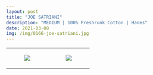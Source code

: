 ```yaml
---
layout: post
title: "JOE SATRIANI"
description: "MEDIUM | 100% Preshrunk Cotton | Hanes"
date: 2021-03-08
img: /img/0166-joe-satriani.jpg
---
```




<table style="width:100%;"><tr><td style="vertical-align:top;">
      <figure class="tmblr-full" data-orig-height="2048" data-orig-width="1365" data-orig-src="https://concertshirts.netlify.app/shirts/0166/0166-01.jpg"><img src="https://64.media.tumblr.com/a387193e275c24e287fff3dd6cb4952c/3b0adc8951579cbc-e6/s540x810/264d3010e1f2ef5d786c998221c5ac50e5937ddb.jpg" data-orig-height="2048" data-orig-width="1365" data-orig-src="https://concertshirts.netlify.app/shirts/0166/0166-01.jpg"/></figure></td>
    <td style="vertical-align:top;">
      <figure class="tmblr-full" data-orig-height="2048" data-orig-width="1365" data-orig-src="https://concertshirts.netlify.app/shirts/0166/0166-02.jpg"><img src="https://64.media.tumblr.com/92c51cb4a0d914f7d5ff3f4a113a5dc2/3b0adc8951579cbc-6d/s540x810/9120b1aeca59f34b72a8fb6a9d0aff4163c21f8b.jpg" data-orig-height="2048" data-orig-width="1365" data-orig-src="https://concertshirts.netlify.app/shirts/0166/0166-02.jpg"/></figure></td>
  </tr></table>
